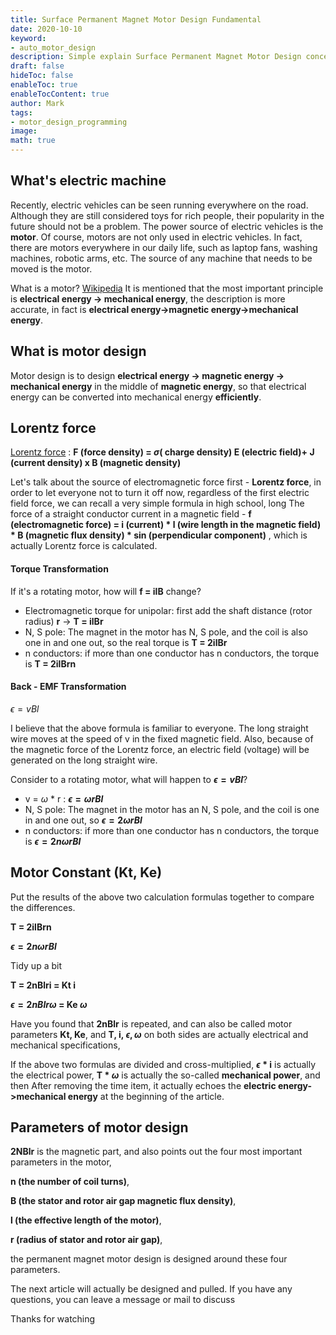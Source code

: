 ```yaml
---
title: Surface Permanent Magnet Motor Design Fundamental
date: 2020-10-10
keyword:
- auto_motor_design
description: Simple explain Surface Permanent Magnet Motor Design concept
draft: false
hideToc: false
enableToc: true
enableTocContent: true
author: Mark
tags:
- motor_design_programming
image:
math: true
---
```




## What's electric machine

Recently, electric vehicles can be seen running everywhere on the road. Although they are still considered toys for rich people, their popularity in the future should not be a problem. The power source of electric vehicles is the **motor**. Of course, motors are not only used in electric vehicles. In fact, there are motors everywhere in our daily life, such as laptop fans, washing machines, robotic arms, etc. The source of any machine that needs to be moved is the motor.

What is a motor? [Wikipedia](https://zh.wikipedia.org/wiki/Motor) It is mentioned that the most important principle is **electrical energy -> mechanical energy**, the description is more accurate, in fact is **electrical energy->magnetic energy->mechanical energy**.



## What is motor design

Motor design is to design **electrical energy -> magnetic energy -> mechanical energy** in the middle of **magnetic energy**, so that electrical energy can be converted into mechanical energy **efficiently**.

## Lorentz force 

 [Lorentz force](https://zh.wikipedia.org/wiki/洛伦兹力)  :  **F (force density) =  $\sigma$( charge density) E (electric field)+ J (current density) x B (magnetic density)**

Let's talk about the source of electromagnetic force first - **Lorentz force**, in order to let everyone not to turn it off now, regardless of the first electric field force, we can recall a very simple formula in high school, long The force of a straight conductor current in a magnetic field - **f (electromagnetic force) = i (current) * l (wire length in the magnetic field) * B (magnetic flux density) * sin (perpendicular component)** , which is actually Lorentz force is calculated.

#### Torque Transformation

If it's a rotating motor, how will **f = ilB** change?

- Electromagnetic torque for unipolar: first add the shaft distance (rotor radius) **r** -> **T = ilBr**
- N, S pole: The magnet in the motor has N, S pole, and the coil is also one in and one out, so the real torque is **T = 2ilBr**
- n conductors: if more than one conductor has n conductors, the torque is **T = 2ilBrn**

#### Back - EMF Transformation

 $\epsilon=vBl$

I believe that the above formula is familiar to everyone. The long straight wire moves at the speed of v in the fixed magnetic field. Also, because of the magnetic force of the Lorentz force, an electric field (voltage) will be generated on the long straight wire.

Consider to a rotating motor, what will happen to **$\epsilon=vBl$**?

- v = $\omega$ * r : **$\epsilon= \omega rBl$**
- N, S pole: The magnet in the motor has an N, S pole, and the coil is one in and one out, so **$\epsilon= 2 \omega rBl$**
- n conductors: if more than one conductor has n conductors, the torque is **$\epsilon= 2 n \omega rBl$**

## Motor Constant (Kt, Ke)

Put the results of the above two calculation formulas together to compare the differences.

**T = 2ilBrn**

**$\epsilon= 2 n \omega rBl$**

Tidy up a bit

**T = 2nBlri = Kt i**

**$\epsilon= 2 nBlr \omega$ = Ke $\omega$**

Have you found that **2nBlr** is repeated, and can also be called motor parameters **Kt, Ke**, and **T, i, $\epsilon , \omega$** on both sides are actually electrical and mechanical specifications,

If the above two formulas are divided and cross-multiplied, **$\epsilon$ * i** is actually the electrical power, **T * $\omega$** is actually the so-called **mechanical power**, and then After removing the time item, it actually echoes the **electric energy->mechanical energy** at the beginning of the article.

## Parameters of motor design

 **2NBlr** is the magnetic part, and also points out the four most important parameters in the motor, 

**n (the number of coil turns)**, 

**B (the stator and rotor air gap magnetic flux density)**, 

**l (the effective length of the motor)**, 

**r (radius of stator and rotor air gap)**,

the permanent magnet motor design is designed around these four parameters.

The next article will actually be designed and pulled. If you have any questions, you can leave a message or mail to discuss

Thanks for watching